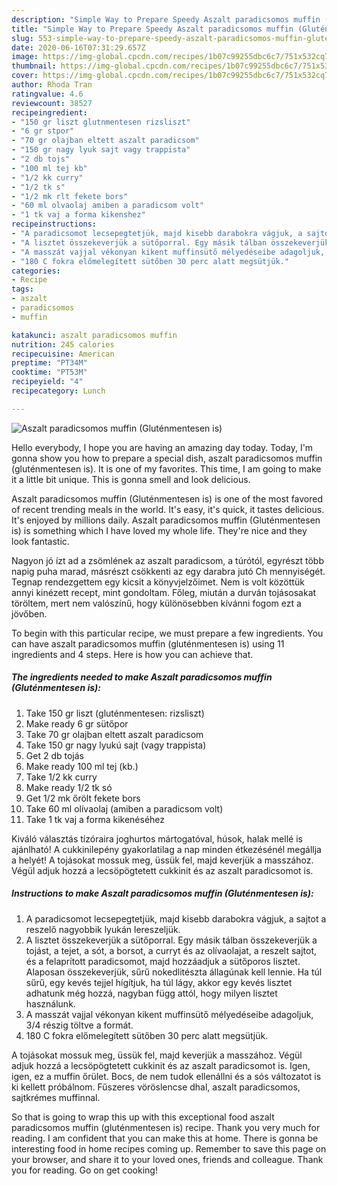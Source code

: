 ```yaml
---
description: "Simple Way to Prepare Speedy Aszalt paradicsomos muffin (Gluténmentesen is)"
title: "Simple Way to Prepare Speedy Aszalt paradicsomos muffin (Gluténmentesen is)"
slug: 553-simple-way-to-prepare-speedy-aszalt-paradicsomos-muffin-glutenmentesen-is
date: 2020-06-16T07:31:29.657Z
image: https://img-global.cpcdn.com/recipes/1b07c99255dbc6c7/751x532cq70/aszalt-paradicsomos-muffin-glutenmentesen-is-recept-foto.jpg
thumbnail: https://img-global.cpcdn.com/recipes/1b07c99255dbc6c7/751x532cq70/aszalt-paradicsomos-muffin-glutenmentesen-is-recept-foto.jpg
cover: https://img-global.cpcdn.com/recipes/1b07c99255dbc6c7/751x532cq70/aszalt-paradicsomos-muffin-glutenmentesen-is-recept-foto.jpg
author: Rhoda Tran
ratingvalue: 4.6
reviewcount: 38527
recipeingredient:
- "150 gr liszt glutnmentesen rizsliszt"
- "6 gr stpor"
- "70 gr olajban eltett aszalt paradicsom"
- "150 gr nagy lyuk sajt vagy trappista"
- "2 db tojs"
- "100 ml tej kb"
- "1/2 kk curry"
- "1/2 tk s"
- "1/2 mk rlt fekete bors"
- "60 ml olvaolaj amiben a paradicsom volt"
- "1 tk vaj a forma kikenshez"
recipeinstructions:
- "A paradicsomot lecsepegtetjük, majd kisebb darabokra vágjuk, a sajtot a reszelő nagyobbik lyukán lereszeljük."
- "A lisztet összekeverjük a sütőporral. Egy másik tálban összekeverjük a tojást, a tejet, a sót, a borsot, a curryt és az olívaolajat, a reszelt sajtot, és a felaprított paradicsomot, majd hozzáadjuk a sütőporos lisztet. Alaposan összekeverjük, sűrű nokedlitészta állagúnak kell lennie. Ha túl sűrű, egy kevés tejjel hígítjuk, ha túl lágy, akkor egy kevés lisztet adhatunk még hozzá, nagyban függ attól, hogy milyen lisztet használunk."
- "A masszát vajjal vékonyan kikent muffinsütő mélyedéseibe adagoljuk, 3/4 részig töltve a formát."
- "180 C fokra előmelegített sütőben 30 perc alatt megsütjük."
categories:
- Recipe
tags:
- aszalt
- paradicsomos
- muffin

katakunci: aszalt paradicsomos muffin 
nutrition: 245 calories
recipecuisine: American
preptime: "PT34M"
cooktime: "PT53M"
recipeyield: "4"
recipecategory: Lunch

---
```



![Aszalt paradicsomos muffin (Gluténmentesen is)](https://img-global.cpcdn.com/recipes/1b07c99255dbc6c7/751x532cq70/aszalt-paradicsomos-muffin-glutenmentesen-is-recept-foto.jpg)

Hello everybody, I hope you are having an amazing day today. Today, I'm gonna show you how to prepare a special dish, aszalt paradicsomos muffin (gluténmentesen is). It is one of my favorites. This time, I am going to make it a little bit unique. This is gonna smell and look delicious.

Aszalt paradicsomos muffin (Gluténmentesen is) is one of the most favored of recent trending meals in the world. It's easy, it's quick, it tastes delicious. It's enjoyed by millions daily. Aszalt paradicsomos muffin (Gluténmentesen is) is something which I have loved my whole life. They're nice and they look fantastic.

Nagyon jó ízt ad a zsömlének az aszalt paradicsom, a túrótól, egyrészt több napig puha marad, másrészt csökkenti az egy darabra jutó Ch mennyiségét. Tegnap rendezgettem egy kicsit a könyvjelzőimet. Nem is volt közöttük annyi kinézett recept, mint gondoltam. Főleg, miután a durván tojásosakat töröltem, mert nem valószínű, hogy különösebben kívánni fogom ezt a jövőben.


To begin with this particular recipe, we must prepare a few ingredients. You can have aszalt paradicsomos muffin (gluténmentesen is) using 11 ingredients and 4 steps. Here is how you can achieve that.

<!--inarticleads1-->

##### The ingredients needed to make Aszalt paradicsomos muffin (Gluténmentesen is):

1. Take 150 gr liszt (gluténmentesen: rizsliszt)
1. Make ready 6 gr sütőpor
1. Take 70 gr olajban eltett aszalt paradicsom
1. Take 150 gr nagy lyukú sajt (vagy trappista)
1. Get 2 db tojás
1. Make ready 100 ml tej (kb.)
1. Take 1/2 kk curry
1. Make ready 1/2 tk só
1. Get 1/2 mk őrölt fekete bors
1. Take 60 ml olívaolaj (amiben a paradicsom volt)
1. Take 1 tk vaj a forma kikenéséhez


Kiváló választás tízóraira joghurtos mártogatóval, húsok, halak mellé is ajánlható! A cukkinilepény gyakorlatilag a nap minden étkezésénél megállja a helyét! A tojásokat mossuk meg, üssük fel, majd keverjük a masszához. Végül adjuk hozzá a lecsöpögtetett cukkinit és az aszalt paradicsomot is. 

<!--inarticleads2-->

##### Instructions to make Aszalt paradicsomos muffin (Gluténmentesen is):

1. A paradicsomot lecsepegtetjük, majd kisebb darabokra vágjuk, a sajtot a reszelő nagyobbik lyukán lereszeljük.
1. A lisztet összekeverjük a sütőporral. Egy másik tálban összekeverjük a tojást, a tejet, a sót, a borsot, a curryt és az olívaolajat, a reszelt sajtot, és a felaprított paradicsomot, majd hozzáadjuk a sütőporos lisztet. Alaposan összekeverjük, sűrű nokedlitészta állagúnak kell lennie. Ha túl sűrű, egy kevés tejjel hígítjuk, ha túl lágy, akkor egy kevés lisztet adhatunk még hozzá, nagyban függ attól, hogy milyen lisztet használunk.
1. A masszát vajjal vékonyan kikent muffinsütő mélyedéseibe adagoljuk, 3/4 részig töltve a formát.
1. 180 C fokra előmelegített sütőben 30 perc alatt megsütjük.


A tojásokat mossuk meg, üssük fel, majd keverjük a masszához. Végül adjuk hozzá a lecsöpögtetett cukkinit és az aszalt paradicsomot is. Igen, igen, ez a muffin őrület. Bocs, de nem tudok ellenállni és a sós változatot is ki kellett próbálnom. Fűszeres vöröslencse dhal, aszalt paradicsomos, sajtkrémes muffinnal. 

So that is going to wrap this up with this exceptional food aszalt paradicsomos muffin (gluténmentesen is) recipe. Thank you very much for reading. I am confident that you can make this at home. There is gonna be interesting food in home recipes coming up. Remember to save this page on your browser, and share it to your loved ones, friends and colleague. Thank you for reading. Go on get cooking!
